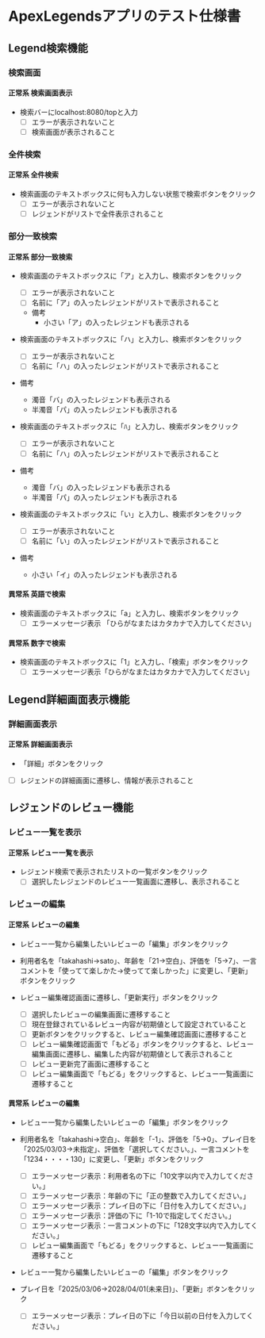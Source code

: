 # ApexLegendsアプリのテスト仕様書

## Legend検索機能
### 検索画面
#### 正常系 検索画面表示
 - 検索バーにlocalhost:8080/topと入力
   * [ ] エラーが表示されないこと
   * [ ] 検索画面が表示されること  

### 全件検索
#### 正常系 全件検索
 - 検索画面のテキストボックスに何も入力しない状態で検索ボタンをクリック
   * [ ] エラーが表示されないこと
   * [ ] レジェンドがリストで全件表示されること  

### 部分一致検索
#### 正常系 部分一致検索
 - 検索画面のテキストボックスに「ア」と入力し、検索ボタンをクリック
   * [ ] エラーが表示されないこと
   * [ ] 名前に「ア」の入ったレジェンドがリストで表示されること  
   -  備考
      - 小さい「ア」の入ったレジェンドも表示される  

 - 検索画面のテキストボックスに「ハ」と入力し、検索ボタンをクリック  
   * [ ] エラーが表示されないこと
   * [ ] 名前に「ハ」の入ったレジェンドがリストで表示されること  

  -  備考
     - 濁音「バ」の入ったレジェンドも表示される
     - 半濁音「パ」の入ったレジェンドも表示される  

 - 検索画面のテキストボックスに「ﾊ」と入力し、検索ボタンをクリック  
   * [ ] エラーが表示されないこと
   * [ ] 名前に「ハ」の入ったレジェンドがリストで表示されること  

  -  備考
     - 濁音「バ」の入ったレジェンドも表示される
     - 半濁音「パ」の入ったレジェンドも表示される  

 - 検索画面のテキストボックスに「い」と入力し、検索ボタンをクリック
   * [ ] エラーが表示されないこと
   * [ ] 名前に「い」の入ったレジェンドがリストで表示されること  

  -  備考
     - 小さい「イ」の入ったレジェンドも表示される  

#### 異常系 英語で検索
 - 検索画面のテキストボックスに「a」と入力し、検索ボタンをクリック
   * [ ] エラーメッセージ表示 「ひらがなまたはカタカナで入力してください」  

#### 異常系 数字で検索
 - 検索画面のテキストボックスに「1」と入力し、「検索」ボタンをクリック
   * [ ] エラーメッセージ表示「ひらがなまたはカタカナで入力してください」  

## Legend詳細画面表示機能
### 詳細画面表示
#### 正常系 詳細画面表示
 - 「詳細」ボタンをクリック
  * [ ] レジェンドの詳細画面に遷移し、情報が表示されること  

## レジェンドのレビュー機能
### レビュー一覧を表示 
#### 正常系 レビュー一覧を表示 
 - レジェンド検索で表示されたリストの一覧ボタンをクリック
   * [ ] 選択したレジェンドのレビュー一覧画面に遷移し、表示されること  

### レビューの編集
#### 正常系 レビューの編集
 - レビュー一覧から編集したいレビューの「編集」ボタンをクリック
 - 利用者名を「takahashi→sato」、年齢を「21→空白」、評価を「5→7」、一言コメントを「使ってて楽しかた→使ってて楽しかった」に変更し、「更新」ボタンをクリック
 - レビュー編集確認画面に遷移し、「更新実行」ボタンをクリック

   * [ ] 選択したレビューの編集画面に遷移すること
   * [ ] 現在登録されているレビュー内容が初期値として設定されていること
   * [ ] 更新ボタンをクリックすると、レビュー編集確認画面に遷移すること
   * [ ] レビュー編集確認画面で「もどる」ボタンをクリックすると、レビュー編集画面に遷移し、編集した内容が初期値として表示されること
   * [ ] レビュー更新完了画面に遷移すること
   * [ ] レビュー編集画面で「もどる」をクリックすると、レビュー一覧画面に遷移すること
  
#### 異常系 レビューの編集
 - レビュー一覧から編集したいレビューの「編集」ボタンをクリック
 - 利用者名を「takahashi→空白」、年齢を「-1」、評価を「5→0」、プレイ日を「2025/03/03→未指定」、評価を「選択してください。」、一言コメントを「1234・・・・130」に変更し、「更新」ボタンをクリック

   * [ ] エラーメッセージ表示：利用者名の下に「10文字以内で入力してください。」
   * [ ] エラーメッセージ表示：年齢の下に「正の整数で入力してください。」
   * [ ] エラーメッセージ表示：プレイ日の下に「日付を入力してください。」
   * [ ] エラーメッセージ表示：評価の下に「1-10で指定してください。」
   * [ ] エラーメッセージ表示：一言コメントの下に「128文字以内で入力してください。」
   * [ ] レビュー編集画面で「もどる」をクリックすると、レビュー一覧画面に遷移すること  

- レビュー一覧から編集したいレビューの「編集」ボタンをクリック
- プレイ日を「2025/03/06→2028/04/01(未来日)」、「更新」ボタンをクリック  
   * [ ] エラーメッセージ表示：プレイ日の下に「今日以前の日付を入力してください。」